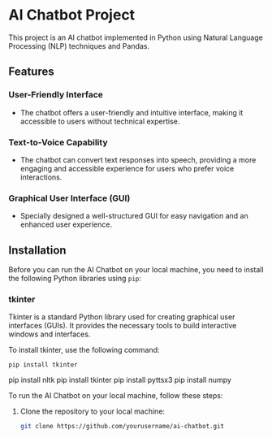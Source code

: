 # AI Chatbot Project

This project is an AI chatbot implemented in Python using Natural Language Processing (NLP) techniques and Pandas.

## Features

### User-Friendly Interface
- The chatbot offers a user-friendly and intuitive interface, making it accessible to users without technical expertise.

### Text-to-Voice Capability
- The chatbot can convert text responses into speech, providing a more engaging and accessible experience for users who prefer voice interactions.

### Graphical User Interface (GUI)
- Specially designed a well-structured GUI for easy navigation and an enhanced user experience.

## Installation
Before you can run the AI Chatbot on your local machine, you need to install the following Python libraries using `pip`:
### tkinter

Tkinter is a standard Python library used for creating graphical user interfaces (GUIs). It provides the necessary tools to build interactive windows and interfaces.

To install tkinter, use the following command:

```pip install tkinter```

pip install nltk
pip install tkinter
pip install pyttsx3
pip install numpy

To run the AI Chatbot on your local machine, follow these steps:

1. Clone the repository to your local machine:
   ```bash
   git clone https://github.com/yourusername/ai-chatbot.git
